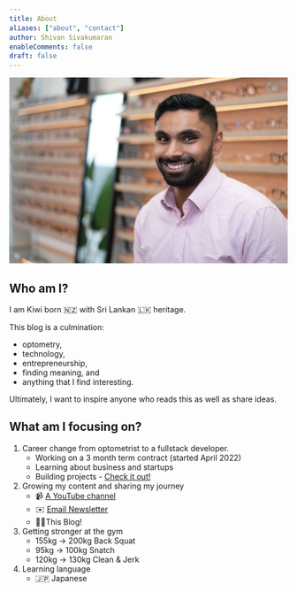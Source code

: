 ```yaml
---
title: About
aliases: ["about", "contact"]
author: Shivan Sivakumaran
enableComments: false
draft: false
---
```


![me](shivan-sivakumaran.jpg)

## Who am I?

I am Kiwi born 🇳🇿 with Sri Lankan 🇱🇰 heritage.

This blog is a culmination:

- optometry,
- technology,
- entrepreneurship,
- finding meaning, and
- anything that I find interesting.

Ultimately, I want to inspire anyone who reads this as well as share ideas.

## What am I focusing on?

1. Career change from optometrist to a fullstack developer.
   - Working on a 3 month term contract (started April 2022)
   - Learning about business and startups
   - Building projects - [Check it out!](/content/projects/_index.md)
2. Growing my content and sharing my journey
   - 📹 [A YouTube channel](https://youtube.com/c/shivansivakumaran)
   - ✉️ [Email Newsletter](https://email.shivansivakumaran.com)
   - ✍🏾This Blog!
3. Getting stronger at the gym
   - 155kg -> 200kg Back Squat
   - 95kg -> 100kg Snatch
   - 120kg -> 130kg Clean & Jerk
4. Learning language
   - 🇯🇵 Japanese
